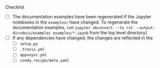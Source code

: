 <!--

Thank you for pull request.

Below are a few things we ask you kindly to self-check before getting a review. Remove checks that are not relevant.

-->


Checklist
* [ ] The documentation examples have been regenerated if the Jupyter notebooks in the `examples/` have changed. To regenerate the documentation examples, run `jupyter nbconvert --to rst --output-dir=docs/examples examples/*.ipynb` from the top level directory)
* [ ] If any dependencies have changed, the changes are reflected in the
  * [ ] `setup.py`
  * [ ] `.travis.yml`
  * [ ] `appveyor.yml`
  * [ ] `conda_recipe/meta.yaml`
